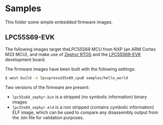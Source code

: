 # Samples

This folder some simple embedded firmware images. 

## LPC55S69-EVK

The following images target theLPC55S69 MCU from NXP (an ARM Cortex M33 MCU),
and make use of [Zephyr RTOS](https://github.com/zephyrproject-rtos/zephyr) and
the [LPC55S69-EVK](https://www.nxp.com/design/development-boards/lpcxpresso-boards/lpcxpresso55s69-development-board:LPC55S69-EVK)
development board.

The firmware images have been built with the following settings:

```bash
$ west build -b lpcxpresso55s69_cpu0 samples/hello_world
```

Two versions of the firmware are present:

- `lpc55s69_zephyr.bin` is a stripped (no symbolic information) binary images
- `lpc55s69_zephyr.eld` is a non stripped (contains cymbolic information) ELF
  image, which can be used to compare any disassembly output from the .bin
  file for validation purposes.
